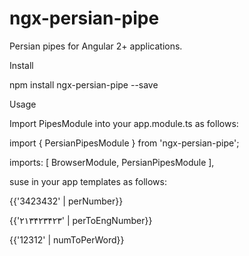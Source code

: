 # ngx-persian-pipe

Persian pipes for Angular 2+ applications.

Install

npm install ngx-persian-pipe --save

Usage

Import PipesModule into your app.module.ts as follows:

import { PersianPipesModule } from 'ngx-persian-pipe';

  imports: [
    BrowserModule,
    PersianPipesModule
  ],

suse in your app templates as follows: 

{{'3423432' |  perNumber}}

{{'۲۱۳۴۲۳۴۲۳' |  perToEngNumber}}

{{'12312' |  numToPerWord}}

